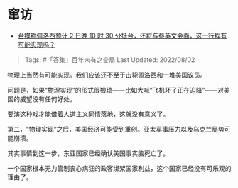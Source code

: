 # 窜访

- [台媒称佩洛西预计 2 日晚 10 时 30 分抵台，还将与蔡英文会面，这一行程有可能实现吗？](https://www.zhihu.com/question/546453544/answer/2605094176)

>Tags: #「答集」百年未有之变局 
>Last Updated: 2022/08/02

物理上当然有可能实现。我们应该还不至于击毙佩洛西和一堆美国议员。

问题是，如果“物理实现”的形式很猥琐——比如大喊“飞机坏了正在迫降”——对美国的威望没有任何好处。

要演这种戏才能借着人道主义同情落地，这就没有意义了。

第二，“物理实现“之后，美国经济可能受到重创。亚太军事压力以及乌克兰局势可能崩溃。

其实事情到这一步，东亚国家已经确认美国事实脑死亡了。

一个国家根本无力管制丧心病狂的政客绑架国家利益，这个国家已经没有可乐观的理由了。
